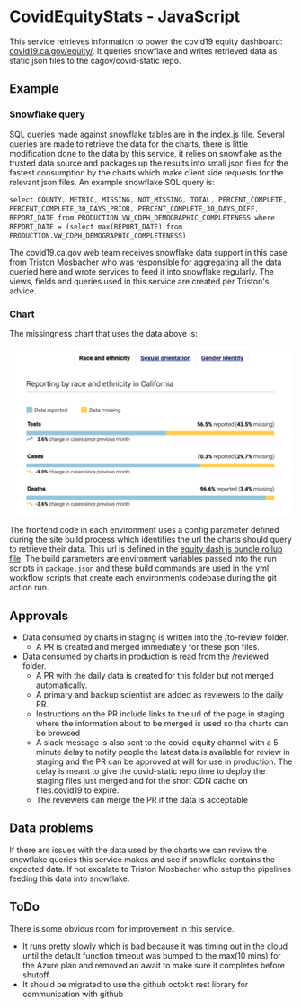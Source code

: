 # CovidEquityStats - JavaScript

This service retrieves information to power the covid19 equity dashboard: <a href="https://covid19.ca.gov/equity/">covid19.ca.gov/equity/</a>. It queries snowflake and writes retrieved data as static json files to the cagov/covid-static repo.

## Example

### Snowflake query

SQL queries made against snowflake tables are in the index.js file. Several queries are made to retrieve the data for the charts, there is little modification done to the data by this service, it relies on snowflake as the trusted data source and packages up the results into small json files for the fastest consumption by the charts which make client side requests for the relevant json files. An example snowflake SQL query is: 

```
select COUNTY, METRIC, MISSING, NOT_MISSING, TOTAL, PERCENT_COMPLETE, PERCENT_COMPLETE_30_DAYS_PRIOR, PERCENT_COMPLETE_30_DAYS_DIFF, REPORT_DATE from PRODUCTION.VW_CDPH_DEMOGRAPHIC_COMPLETENESS where REPORT_DATE = (select max(REPORT_DATE) from PRODUCTION.VW_CDPH_DEMOGRAPHIC_COMPLETENESS)
```

The covid19.ca.gov web team receives snowflake data support in this case from Triston Mosbacher who was responsible for aggregating all the data queried here and wrote services to feed it into snowflake regularly. The views, fields and queries used in this service are created per Triston's advice.

### Chart

The missingness chart that uses the data above is:

<img src="img/missingness-chart.png" />

The frontend code in each environment uses a config parameter defined during the site build process which identifies the url the charts should query to retrieve their data. This url is defined in the <a href="https://github.com/cagov/covid19/blob/master/src/js/equity-dash/rollup.config.js">equity dash js bundle rollup file</a>. The build parameters are environment variables passed into the run scripts in ```package.json``` and these build commands are used in the yml workflow scripts that create each environments codebase during the git action run.

## Approvals

- Data consumed by charts in staging is written into the /to-review folder. 
  - A PR is created and merged immediately for these json files.
- Data consumed by charts in production is read from the /reviewed folder. 
  - A PR with the daily data is created for this folder but not merged automatically. 
  - A primary and backup scientist are added as reviewers to the daily PR.
  - Instructions on the PR include links to the url of the page in staging where the information about to be merged is used so the charts can be browsed
  - A slack message is also sent to the covid-equity channel with a 5 minute delay to notify people the latest data is available for review in staging and the PR can be approved at will for use in production. The delay is meant to give the covid-static repo time to deploy the staging files just merged and for the short CDN cache on files.covid19 to expire.
  - The reviewers can merge the PR if the data is acceptable

## Data problems

If there are issues with the data used by the charts we can review the snowflake queries this service makes and see if snowflake contains the expected data. If not excalate to Triston Mosbacher who setup the pipelines feeding this data into snowflake.

## ToDo

There is some obvious room for improvement in this service. 
- It runs pretty slowly which is bad because it was timing out in the cloud until the default function timeout was bumped to the max(10 mins) for the Azure plan and removed an await to make sure it completes before shutoff.
- It should be migrated to use the github octokit rest library for communication with github
